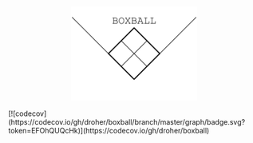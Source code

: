<p align="center">
<img src="./assets/boxball.svg" width="50%">
</p>
[![codecov](https://codecov.io/gh/droher/boxball/branch/master/graph/badge.svg?token=EFOhQUQcHk)](https://codecov.io/gh/droher/boxball)
